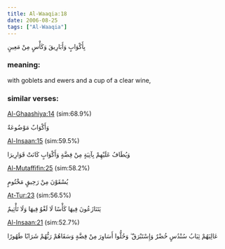 ```yaml
---
title: Al-Waaqia:18
date: 2006-08-25
tags: ["Al-Waaqia"]
---
```

بِأَكْوَابٍ وَأَبَارِيقَ وَكَأْسٍ مِنْ مَعِينٍ
### meaning: 
with goblets and ewers and a cup of a clear wine,
### similar verses: 

[Al-Ghaashiya:14](/88/14) (sim:68.9%)

وَأَكْوَابٌ مَوْضُوعَةٌ

[Al-Insaan:15](/76/15) (sim:59.5%)

وَيُطَافُ عَلَيْهِمْ بِآنِيَةٍ مِنْ فِضَّةٍ وَأَكْوَابٍ كَانَتْ قَوَارِيرَا

[Al-Mutaffifin:25](/83/25) (sim:58.2%)

يُسْقَوْنَ مِنْ رَحِيقٍ مَخْتُومٍ

[At-Tur:23](/52/23) (sim:56.5%)

يَتَنَازَعُونَ فِيهَا كَأْسًا لَا لَغْوٌ فِيهَا وَلَا تَأْثِيمٌ

[Al-Insaan:21](/76/21) (sim:52.7%)

عَالِيَهُمْ ثِيَابُ سُنْدُسٍ خُضْرٌ وَإِسْتَبْرَقٌ ۖ وَحُلُّوا أَسَاوِرَ مِنْ فِضَّةٍ وَسَقَاهُمْ رَبُّهُمْ شَرَابًا طَهُورًا
